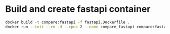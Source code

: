 # Build and create fastapi container
```bash
docker build -t compare:fastapi -f fastapi.Dockerfile .
docker run --init --rm -d --cpus 2 --name compare_fastapi compare:fastapi
```
